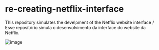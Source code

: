 # re-creating-netflix-interface

This repository simulates the develpment of the Netflix website interface / Esse repositório simula o desenvolvimento da interface do website da Netflix.

![image](https://user-images.githubusercontent.com/99703866/179601148-3b901a09-f391-4819-8be3-59bab54debe5.png)

